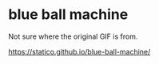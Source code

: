 # blue ball machine

Not sure where the original GIF is from.

https://statico.github.io/blue-ball-machine/


